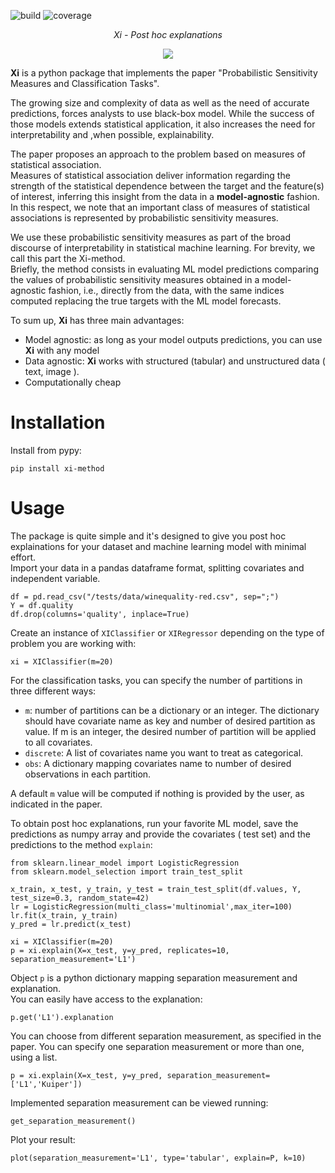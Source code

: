 ![build](https://github.com/mfumagalli68/xi/actions/workflows/build.yml/badge.svg)
![coverage](https://codecov.io/gh/mfumagalli68/xi/branch/main/graph/badge.svg)


<p align="center">
    <em>Xi - Post hoc explanations</em>
</p>

<p align="center">
    <img src="logo.PNG">
</p>


**Xi** is a python package that implements the paper "Probabilistic Sensitivity Measures and Classification Tasks".<br>

The growing size and complexity of data as well as the need of accurate predictions, forces analysts to use black-box
model. While the success of those models extends statistical application, it also increases the need for
interpretability and ,when possible, explainability.

The paper proposes an approach to the problem based on measures of statistical association.<br>
Measures of statistical association deliver information regarding the strength of the statistical dependence between the
target and the feature(s) of interest, inferring this insight from the data in a **model-agnostic** fashion.<br>
In this respect, we note that an important class of measures of statistical associations is represented by probabilistic
sensitivity measures.<br>

We use these probabilistic sensitivity measures as part of the broad discourse of interpretability in statistical
machine learning. For brevity, we call this part the Xi-method.<br>
Briefly, the method consists in evaluating ML model predictions comparing the values of probabilistic sensitivity
measures obtained in a model-agnostic fashion, i.e., directly from the data, with the same indices computed replacing
the true targets with the ML model forecasts.<br>

To sum up, **Xi** has three main advantages:

- Model agnostic: as long as your model outputs predictions, you can use **Xi** with any model
- Data agnostic: **Xi** works with structured (tabular) and unstructured data ( text, image ).
- Computationally cheap

# Installation

Install from pypy:

```[python]
pip install xi-method
```

# Usage

The package is quite simple and it's designed to give you post hoc explainations for your dataset and machine learning
model with minimal effort.<br> 
Import your data in a pandas dataframe format, splitting covariates and independent
variable.<br>

```[python]
df = pd.read_csv("/tests/data/winequality-red.csv", sep=";")
Y = df.quality
df.drop(columns='quality', inplace=True)
```

Create an instance of `XIClassifier` or `XIRegressor` depending on the type of problem you are working with:<br>

```[python]
xi = XIClassifier(m=20)
```

For the classification tasks, you can specify the number of partitions in three different ways:

- `m`: number of partitions can be a dictionary or an integer. The dictionary should have covariate name as key and
  number of desired partition as value. If m is an integer, the desired number of partition will be applied to all
  covariates.
- `discrete`: A list of covariates name you want to treat as categorical.
- `obs`: A dictionary mapping covariates name to number of desired observations in each partition.

A default `m` value will be computed if nothing is provided by the user, as indicated in the paper.<br>

To obtain post hoc explanations, run your favorite ML model, save the predictions as numpy array
and provide the covariates ( test set) and the predictions to the method `explain`:

```[python]
from sklearn.linear_model import LogisticRegression
from sklearn.model_selection import train_test_split

x_train, x_test, y_train, y_test = train_test_split(df.values, Y, test_size=0.3, random_state=42)
lr = LogisticRegression(multi_class='multinomial',max_iter=100)
lr.fit(x_train, y_train)
y_pred = lr.predict(x_test)

xi = XIClassifier(m=20)
p = xi.explain(X=x_test, y=y_pred, replicates=10, separation_measurement='L1')
```

Object `p` is a python dictionary mapping separation measurement and explanation.<br>
You can easily have access to the explanation:

```[python]
p.get('L1').explanation
```

You can choose from different separation measurement, as specified in the paper. You can specify one separation
measurement or more than one, using a list.

```[python]
p = xi.explain(X=x_test, y=y_pred, separation_measurement=['L1','Kuiper'])
```

Implemented separation measurement can be viewed running:

```[python]
get_separation_measurement()
```

Plot your result:

```[python]
plot(separation_measurement='L1', type='tabular', explain=P, k=10)
```